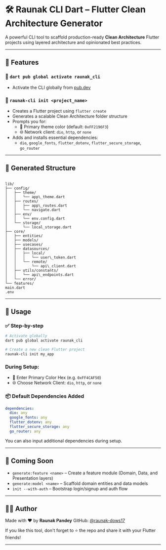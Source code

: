 
# 🛠️ Raunak CLI Dart – Flutter Clean Architecture Generator

A powerful CLI tool to scaffold production-ready **Clean Architecture** Flutter projects using layered architecture and opinionated best practices.

---

## 🚀 Features

### 🔹 `dart pub global activate raunak_cli`
- Activate the CLI globally from [pub.dev](https://pub.dev/packages/raunak_cli)

### 🔹 `raunak-cli init <project_name>`
- Creates a Flutter project using `flutter create`
- Generates a scalable Clean Architecture folder structure
- Prompts you for:
  - 🎨 Primary theme color (default: `0xFF2196F3`)
  - 🌐 Network client: `dio`, `http`, or `none`
- Adds and installs essential dependencies:
  - `dio`, `google_fonts`, `flutter_dotenv`, `flutter_secure_storage`, `go_router`

---

## 📁 Generated Structure

```

lib/
├── config/
│   ├── theme/
│   │   └── app\_theme.dart
│   ├── routes/
│   │   ├── app\_routes.dart
│   │   └── navigate.dart
│   ├── env/
│   │   └── env.config.dart
│   └── storage/
│       └── local_storage.dart
├── core/
│   ├── entities/
│   ├── models/
│   ├── usecases/
│   ├── datasources/
│   │   ├── local/
│   │   │   └── user\_token.dart
│   │   └── remote/
│   │       └── api\_client.dart
│   ├── utils/constants/
│   │   └── api\_endpoints.dart
│   └── error/
└── features/
main.dart
.env

````

---

## 🧪 Usage

### ✅ Step-by-step

```bash
# Activate globally
dart pub global activate raunak_cli

# Create a new clean Flutter project
raunak-cli init my_app
````

### During Setup:

* 🎨 Enter Primary Color Hex (e.g. `0xFF4CAF50`)
* 🌐 Choose Network Client: `dio`, `http`, or `none`

### 📦 Default Dependencies Added

```yaml
dependencies:
  dio: any
  google_fonts: any
  flutter_dotenv: any
  flutter_secure_storage: any
  go_router: any
```

You can also input additional dependencies during setup.

---

## 🧩 Coming Soon

* `generate:feature <name>` – Create a feature module (Domain, Data, and Presentation layers)
* `generate:model <name>` – Scaffold domain entities and data models
* `init --with-auth` – Bootstrap login/signup and auth flow

---

## 👨‍💻 Author

Made with ❤️ by **Raunak Pandey**
GitHub: [@raunak-dows17](https://github.com/raunak-dows17)

If you like this tool, don't forget to ⭐️ the repo and share it with your Flutter friends!

---

